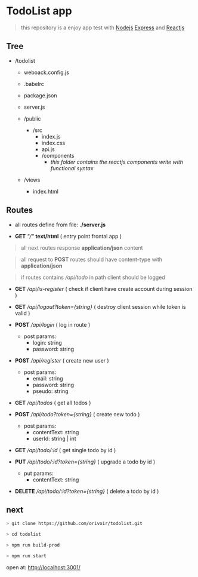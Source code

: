# TodoList app

> this repository is a enjoy app test with [Nodejs](https://nodejs.org/en/) [Express](http://npmjs.com/package/express) and [Reactjs](https://reactjs.org/)

## Tree

- /todolist

  - weboack.config.js
  - .babelrc
  - package.json

  - server.js

  - /public
    - /src
      - index.js
      - index.css
      - api.js
      - /components
        - *this folder contains the reactjs components write with functional syntax*

  - /views
    - index.html

## Routes

- all routes define from file: **./server.js**

- **GET** *"/"* **text/html** ( entry point frontal app )

> all next routes response **application/json** content

> all request to **POST** routes should have content-type with **application/json**

> if routes contains */api/todo* in path client should be logged

- **GET** */api/is-register* ( check if client have create account during session )

- **GET** */api/logout?token={string}* ( destroy client session while token is valid )

- **POST** */api/login* ( log in route )
  - post params:
    - login: string
    - password: string

- **POST** */api/register* ( create new user )
    - post params:
      - email: string
      - password: string
      - pseudo: string

- **GET** */api/todos* ( get all todos )

- **POST** */api/todo?token={string}* ( create new todo )
  - post params:
    - contentText: string
    - userId: string | int

- **GET** */api/todo/:id* ( get single todo by id )

- **PUT** */api/todo/:id?token={string}* ( upgrade a todo by id )
  - put params:
    - contentText: string

- **DELETE** */api/todo/:id?token={string}* ( delete a todo by id )


## next

```bash
> git clone https://github.com/orivoir/todolist.git

> cd todolist

> npm run build-prod

> npm run start
```

open at: [http://localhost:3001/](http://localhost:3001/)
